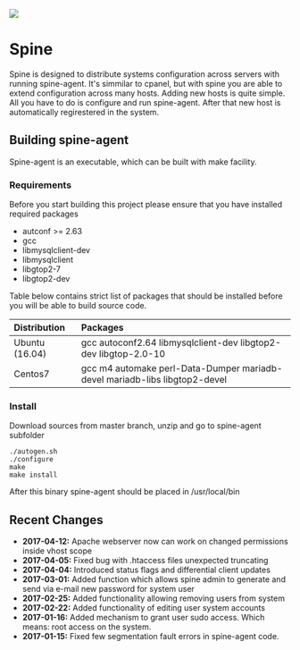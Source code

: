  ![](https://api.travis-ci.org/kkrolikowski/spine.svg?branch=master)
# Spine
Spine is designed to distribute systems configuration across servers with running spine-agent. It's simmilar to cpanel, but with spine you are able to extend configuration across many hosts.
Adding new hosts is quite simple. All you have to do is configure and run spine-agent. After that new host is automatically regirestered in the system.
## Building spine-agent
Spine-agent is an executable, which can be built with make facility.
### Requirements
Before you start building this project please ensure that you have installed required packages
- autconf >= 2.63
- gcc
- libmysqlclient-dev
- libmysqlclient
- libgtop2-7
- libgtop2-dev

Table below contains strict list of packages that should be installed before you will be able to build source code.

| **Distribution** | **Packages**                                                               |
|:-----------------|:---------------------------------------------------------------------------|
| Ubuntu (16.04)   | gcc autoconf2.64 libmysqlclient-dev libgtop2-dev libgtop-2.0-10            |
| Centos7          | gcc m4 automake perl-Data-Dumper mariadb-devel mariadb-libs libgtop2-devel |

### Install
Download sources from master branch, unzip and go to spine-agent subfolder
```
./autogen.sh
./configure
make
make install
```
After this binary spine-agent should be placed in /usr/local/bin

## Recent Changes
- **2017-04-12:** Apache webserver now can work on changed permissions inside vhost scope
- **2017-04-05:** Fixed bug with .htaccess files unexpected truncating
- **2017-04-04:** Introduced status flags and differential client updates
- **2017-03-01:** Added function which allows spine admin to generate and send via e-mail new password for system user
- **2017-02-25:** Added functionality allowing removing users from system
- **2017-02-22:** Added functionality of editing user system accounts
- **2017-01-16:** Added mechanism to grant user sudo access. Which means: root access on the system.
- **2017-01-15:** Fixed few segmentation fault errors in spine-agent code.
